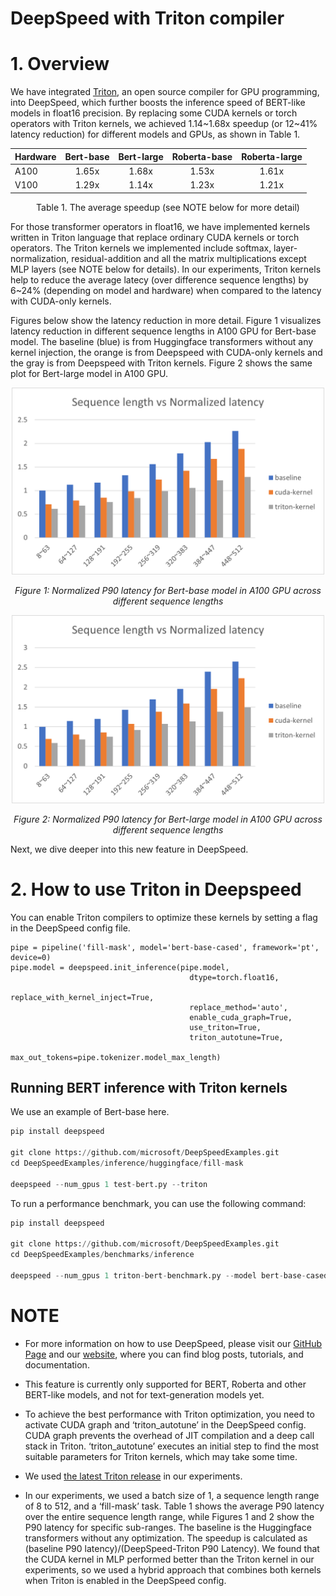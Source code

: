 # DeepSpeed with Triton compiler

# 1. Overview

We have integrated [Triton](https://github.com/openai/triton), an open source compiler for GPU programming, into DeepSpeed, which further boosts the inference speed of BERT-like models in float16 precision.
By replacing some CUDA kernels or torch operators with Triton kernels, we achieved 1.14\~1.68x speedup (or 12\~41% latency reduction) for different models and GPUs, as shown in Table 1.

<div align="center">

| Hardware | Bert-base | Bert-large | Roberta-base | Roberta-large |
|----------|:------:|:------:|:------:|:------:|
| A100 |1.65x | 1.68x | 1.53x | 1.61x |
| V100 | 1.29x | 1.14x | 1.23x | 1.21x |

Table 1. The average speedup (see NOTE below for more detail)


</div>

For those transformer operators in float16, we have implemented kernels written in Triton language that replace ordinary CUDA kernels or torch operators.
The Triton kernels we implemented include softmax, layer-normalization, residual-addition and all the matrix multiplications except MLP layers (see NOTE below for details).
In our experiments, Triton kernels help to reduce the average latecy (over difference sequence lengths) by 6\~24% (depending on model and hardware) when compared to the latency with CUDA-only kernels.


Figures below show the latency reduction in more detail.
Figure 1 visualizes latency reduction in different sequence lengths in A100 GPU for Bert-base model.
The baseline (blue) is from Huggingface transformers without any kernel injection, the orange is from Deepspeed with CUDA-only kernels and the gray is from Deepspeed with Triton kernels.
Figure 2 shows the same plot for Bert-large model in A100 GPU.

<div align="center">

<img src="../assets/images/triton-bert-base-latency.png" width="500px" alt="triton-bert-base-latency"/>

*Figure 1: Normalized P90 latency for Bert-base model in A100 GPU across different sequence lengths*

<img src="../assets/images/triton-bert-large-latency.png" width="500px" alt="triton-bert-large-latency"/>

*Figure 2: Normalized P90 latency for Bert-large model in A100 GPU across different sequence lengths*

</div>


Next, we dive deeper into this new feature in DeepSpeed.

# 2. How to use Triton in Deepspeed

You can enable Triton compilers to optimize these kernels by setting a flag in the DeepSpeed config file.

```
pipe = pipeline('fill-mask', model='bert-base-cased', framework='pt', device=0)
pipe.model = deepspeed.init_inference(pipe.model,
                                        dtype=torch.float16,
                                        replace_with_kernel_inject=True,
                                        replace_method='auto',
                                        enable_cuda_graph=True,
                                        use_triton=True,
                                        triton_autotune=True,
                                        max_out_tokens=pipe.tokenizer.model_max_length)
```


## Running BERT inference with Triton kernels

We use an example of Bert-base here.

```python
pip install deepspeed

git clone https://github.com/microsoft/DeepSpeedExamples.git
cd DeepSpeedExamples/inference/huggingface/fill-mask

deepspeed --num_gpus 1 test-bert.py --triton
```

To run a performance benchmark, you can use the following command:

```python
pip install deepspeed

git clone https://github.com/microsoft/DeepSpeedExamples.git
cd DeepSpeedExamples/benchmarks/inference

deepspeed --num_gpus 1 triton-bert-benchmark.py --model bert-base-cased --dtype fp16 --kernel-inject --deepspeed --graphs --triton
```

# NOTE
<!-- **_NOTE:_** -->
* For more information on how to use DeepSpeed, please visit our [GitHub Page](https://github.com/microsoft/DeepSpeedExamples) and our [website](https://www.deepspeed.ai/), where you can find blog posts, tutorials, and documentation.

* This feature is currently only supported for BERT, Roberta and other BERT-like models, and not for text-generation models yet.

* To achieve the best performance with Triton optimization, you need to activate CUDA graph and ‘triton_autotune’ in the DeepSpeed config. CUDA graph prevents the overhead of JIT compilation and a deep call stack in Triton. ‘triton_autotune’ executes an initial step to find the most suitable parameters for Triton kernels, which may take some time.

* We used [the latest Triton release](https://pypi.org/project/triton/2.0.0.post1/) in our experiments.

* In our experiments, we used a batch size of 1, a sequence length range of 8 to 512, and a ‘fill-mask’ task. Table 1 shows the average P90 latency over the entire sequence length range, while Figures 1 and 2 show the P90 latency for specific sub-ranges. The baseline is the Huggingface transformers without any optimization. The speedup is calculated as (baseline P90 latency)/(DeepSpeed-Triton P90 Latency). We found that the CUDA kernel in MLP performed better than the Triton kernel in our experiments, so we used a hybrid approach that combines both kernels when Triton is enabled in the DeepSpeed config.

